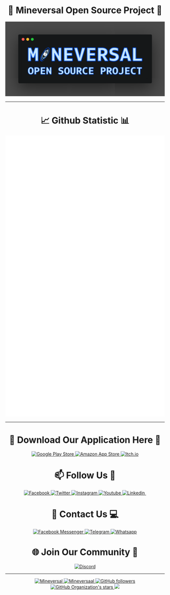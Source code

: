 <div align="center">
  <!-- <img height="50" src="https://github.com/mineversal/.github/blob/main/images/mineversal.png"> -->
  <h1>🌌 Mineversal Open Source Project 🌠</h1>
  <img src="https://github.com/mineversal/.github/blob/main/images/banner.png" alt="Banner">
</div>


----

<h1 align="center">📈 Github Statistic 📊</h1>
<div align="center">
  <img src="https://github.com/mineversal/.github/blob/main/github-metrics.svg" alt="Metrics">
</div>

----

<h1 align="center">🛒 Download Our Application Here 📛</h1>
<div align="center">
  <a href="https://play.google.com/store/apps/dev?id=7070273527676427905" target="_blank">
    <img src="https://img.shields.io/badge/Google_Play_Store-414141?style=for-the-badge&logo=google-play&logoColor=white" alt="Google Play Store"/>
  </a>
  <a href="https://www.amazon.com/s?i=mobile-apps&rh=p_4%3AMineversal&search-type=ss" target="_blank">
    <img src="https://img.shields.io/badge/GitHub-000000?style=for-the-badge&logo=github&logoColor=white" alt="Amazon App Store"/>
  </a>
  <a href="https://mineversal.itch.io/" target="_blank">
    <img src="https://img.shields.io/badge/Itch.io-FA5C5C?style=for-the-badge&logo=itchdotio&logoColor=white" alt="Itch.io"/>
  </a>
</div>

<h1 align="center">📫 Follow Us 🔰</h1>
<div align="center">
  <a href="https://facebook.com/mineversal/" target="_blank">
    <img src="https://img.shields.io/badge/Facebook-1877F2?style=for-the-badge&logo=facebook&logoColor=white" alt="Facebook"/>
  </a>
  <a href="https://x.com/mineversal_" target="_blank">
    <img src="https://img.shields.io/badge/Twitter-1DA1F2?style=for-the-badge&logo=twitter&logoColor=white" alt="Twitter"/>
  </a>
  <a href="https://instagram.com/mineversal/" target="_blank">
    <img src="https://img.shields.io/badge/Instagram-E4405F?style=for-the-badge&logo=instagram&logoColor=white" alt="Instagram"/>
  </a>
  <a href="https://youtube.com/mineversal" target="_blank">
    <img src="https://img.shields.io/badge/YouTube-FF0000?style=for-the-badge&logo=youtube&logoColor=white" alt="Youtube"/>
  </a>
  <a href="https://www.linkedin.com/company/mineversal/" target="_blank">
    <img src="https://img.shields.io/badge/LinkedIn-0077B5?style=for-the-badge&logo=linkedin&logoColor=white" alt="Linkedin"/>
  </a>
  <a href="" target="_blank">
    <img src="" alt=""/>
  </a>
</div>

<h1 align="center">📱 Contact Us 💻</h1>
<div align="center">
  <a href="https://m.me/mineversal" target="_blank">
    <img src="https://img.shields.io/badge/Messenger-00B2FF?style=for-the-badge&logo=messenger&logoColor=white" alt="Facebook Messenger"/>
  </a>
  <a href="https://t.me/mineversal" target="_blank">
    <img src="https://img.shields.io/badge/Telegram-2CA5E0?style=for-the-badge&logo=telegram&logoColor=white" alt="Telegram"/>
  </a>
  <a href="https://wa.me/+6285156633114" target="_blank">
    <img src="https://img.shields.io/badge/WhatsApp-25D366?style=for-the-badge&logo=whatsapp&logoColor=white" alt="Whatsapp"/>
  </a>
</div>

<h1 align="center">🌐 Join Our Community 🧭</h1>
<div align="center">
  <a href="https://discord.gg/nzWXePCBrg" target="_blank">
    <img src="https://img.shields.io/badge/Discord-7289DA?style=for-the-badge&logo=discord&logoColor=white" alt="Discord"/>
  </a>
</div>

----

<p align="center">
  <a href="https://github.com/mineversal/" target="_blank">
    <img src="https://komarev.com/ghpvc/?username=Mineversal&label=Profile%20views&style=flat-square" alt="Mineversal"/>
    <img src="https://img.shields.io/badge/isActive-true-blue?style=flat-square" alt="Mineversaal"/>
    <img src="https://img.shields.io/github/followers/Mineversal?style=social" alt="GitHub followers"/>
    <img src="https://img.shields.io/github/stars/Mineversal?label=Organization+stars&style=social" alt="GitHub Organization's stars"/>
    <img src="https://profile-counter.glitch.me/Mineversal/count.svg" height="20"/>
  </a>
</p>

<!--
# <img height="22" src="/images/mineversal.png"> Mineversal Open Source Project

![Open Source Project Mineversal](/images/banner.png)
--->
